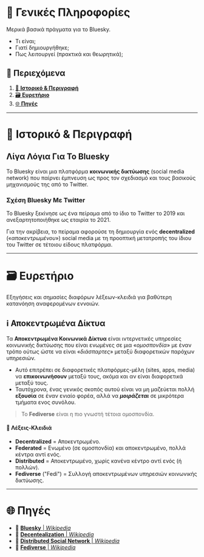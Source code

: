 # 📖 Γενικές Πληροφορίες
Μερικά βασικά πράγματα για το Bluesky.
- Τι είναι;
- Γιατί δημιουργήθηκε;
- Πως λειτουργεί (πρακτικά και θεωρητικά);

## 🔖 Περιεχόμενα
1. [📜 **Ιστορικό & Περιγραφή**](https://github.com/Scarlett-W3/Bluesky-Guide-GR/blob/main/general.md#-%CE%B9%CF%83%CF%84%CE%BF%CF%81%CE%B9%CE%BA%CF%8C--%CF%80%CE%B5%CF%81%CE%B9%CE%B3%CF%81%CE%B1%CF%86%CE%AE)
2. [🗃 **Ευρετήριο**](https://github.com/Scarlett-W3/Bluesky-Guide-GR/blob/main/general.md#-%CE%B5%CF%85%CF%81%CE%B5%CF%84%CE%AE%CF%81%CE%B9%CE%BF)
3. [🌐 **Πηγές**](https://github.com/Scarlett-W3/Bluesky-Guide-GR/blob/main/general.md#-%CF%80%CE%B7%CE%B3%CE%AD%CF%82)

---
# 📜 Ιστορικό & Περιγραφή

## Λίγα Λόγια Για Το Bluesky
Το Bluesky είναι μια πλατφόρμα **κοινωνικής δικτύωσης** (social media network) που παίρνει έμπνευση ως προς τον σχεδιασμό και τους βασικούς μηχανισμούς της από το Twitter.

### Σχέση Bluesky Με Twitter
To Bluesky ξεκίνησε ως ένα πείραμα από το ίδιο το Twitter το 2019 και ανεξαρτητοποιήθηκε ως εταιρία το 2021.
 
Για την ακρίβεια, το πείραμα αφορούσε τη δημιουργία ενός **decentralized** («*αποκεντρωμένου*») social media με τη προοπτική μετατροπής του ίδιου του Twitter σε τέτοιου είδους πλατφόρμα.


---

# 🗃 Ευρετήριο
Εξηγήσεις και σημασίες διαφόρων λέξεων-κλειδιά για βαθύτερη κατανόηση αναφερομένων εννοιών.

## ℹ️ Αποκεντρωμένα Δίκτυα
Τα **Αποκεντρωμένα Κοινωνικά Δίκτυα** είναι ιντερνετικές υπηρεσίες κοινωνικής δικτύωσης που είναι ενωμένες σε μια «*ομοσπονδία*» με έναν τρόπο ούτως ώστε να είναι «*διάσπαρτες*» μεταξύ διαφορετικών παρόχων υπηρεσιών.
- Αυτό επιτρέπει σε διαφορετικές πλατφόρμες-μέλη (sites, apps, media) να **επικοινωνήσουν** μεταξύ τους, ακόμα και αν είναι διαφορετικά μεταξύ τους. 
- Ταυτόχρονα, ένας γενικός σκοπός αυτού είναι να μη μαζεύεται πολλή **εξουσία** σε έναν ενιαίο φορέα, αλλά να ***μοιράζεται*** σε μικρότερα τμήματα ενος συνόλου.<br>

> Το **Fediverse** είναι η πιο γνωστή τέτοια ομοσπονδία.

#### 🔑 Λέξεις-Κλειδιά
- **Decentralized** = Αποκεντρωμένο.
- **Federated** = Ενωμένο (σε ομοσπονδία) και αποκεντρωμένο, πολλά κέντρα αντί ενός.
- **Distributed** = Αποκεντρωμένο, χωρίς κανένα κέντρο αντί ενός (ή πολλών). 
- **Fediverse** ("Fedi") = Συλλογή αποκεντρωμένων υπηρεσιών κοινωνικής δικτύωσης.

---
# 🌐 Πηγές
- 🔗 [**Bluesky** | *Wikipedia*](https://en.m.wikipedia.org/wiki/Bluesky)
- 🔗 [**Decentealization** | *Wikipedia*](https://en.m.wikipedia.org/wiki/Decentralization)
- 🔗 [**Distributed Social Network** | *Wikipedia*](https://en.m.wikipedia.org/wiki/Distributed_social_network)
- 🔗 [**Fediverse** | *Wikipedia*](https://en.m.wikipedia.org/wiki/Fediverse)
